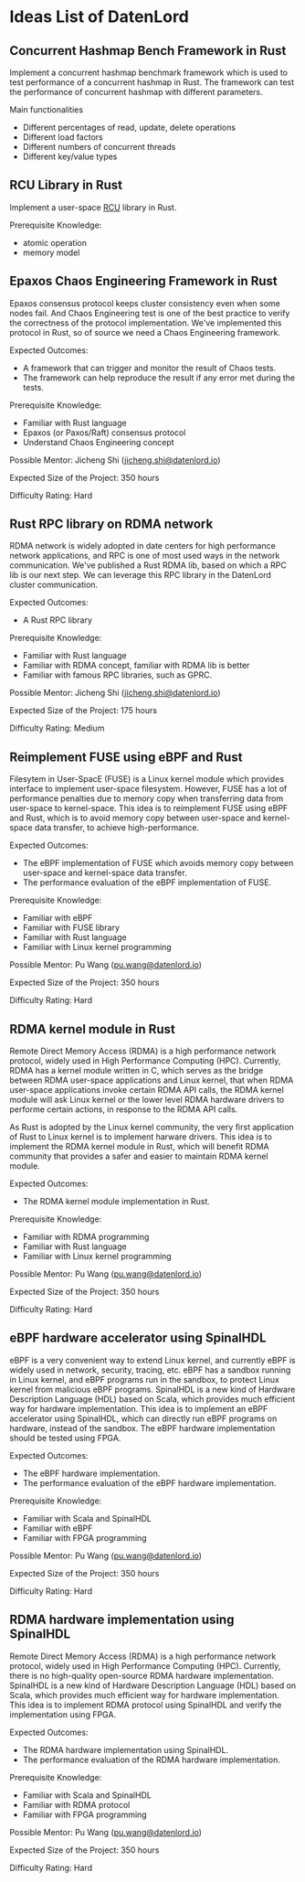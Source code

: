 # Ideas List of DatenLord

## Concurrent Hashmap Bench Framework in Rust
Implement a concurrent hashmap benchmark framework which is used to test performance of a concurrent hashmap in Rust. The framework can test the performance of concurrent hashmap with different parameters.

Main functionalities
- Different percentages of read, update, delete operations
- Different load factors
- Different numbers of concurrent threads
- Different key/value types


## RCU Library in Rust
Implement a user-space [RCU](https://liburcu.org/) library in Rust.

Prerequisite Knowledge:
- atomic operation
- memory model


## Epaxos Chaos Engineering Framework in Rust
Epaxos consensus protocol keeps cluster consistency even when some nodes fail. And Chaos Engineering test is one of the best practice to verify the correctness of the protocol implementation. We've implemented this protocol in Rust, so of source we need a Chaos Engineering framework.

Expected Outcomes:
- A framework that can trigger and monitor the result of Chaos tests.
- The framework can help reproduce the result if any error met during the tests.

Prerequisite Knowledge:
- Familiar with Rust language
- Epaxos (or Paxos/Raft) consensus protocol 
- Understand Chaos Engineering concept

Possible Mentor:
Jicheng Shi (jicheng.shi@datenlord.io)

Expected Size of the Project:
350 hours

Difficulty Rating:
Hard


## Rust RPC library on RDMA network
RDMA network is widely adopted in date centers for high performance network applications, and RPC is one of most used ways in the network communication. We've published a Rust RDMA lib, based on which a RPC lib is our next step. We can leverage this RPC library in the DatenLord cluster communication.

Expected Outcomes:
- A Rust RPC library

Prerequisite Knowledge:
- Familiar with Rust language
- Familiar with RDMA concept, familiar with RDMA lib is better
- Familiar with famous RPC libraries, such as GPRC.

Possible Mentor:
Jicheng Shi (jicheng.shi@datenlord.io)

Expected Size of the Project:
175 hours

Difficulty Rating:
Medium


## Reimplement FUSE using eBPF and Rust
Filesytem in User-SpacE (FUSE) is a Linux kernel module which provides interface to implement user-space filesystem.
However, FUSE has a lot of performance penalties due to memory copy when transferring data from user-space to kernel-space.
This idea is to reimplement FUSE using eBPF and Rust, which is to avoid memory copy between user-space and kernel-space data transfer, to achieve high-performance.

Expected Outcomes:
- The eBPF implementation of FUSE which avoids memory copy between user-space and kernel-space data transfer.
- The performance evaluation of the eBPF implementation of FUSE.

Prerequisite Knowledge:
- Familiar with eBPF
- Familiar with FUSE library
- Familiar with Rust language
- Familiar with Linux kernel programming

Possible Mentor:
Pu Wang (pu.wang@datenlord.io)

Expected Size of the Project:
350 hours

Difficulty Rating:
Hard


## RDMA kernel module in Rust
Remote Direct Memory Access (RDMA) is a high performance network protocol, widely used in High Performance Computing (HPC).
Currently, RDMA has a kernel module written in C, which serves as the bridge between RDMA user-space applications and Linux kernel, that
when RDMA user-space applications invoke certain RDMA API calls, the RDMA kernel module will ask Linux kernel or
the lower level RDMA hardware drivers to performe certain actions, in response to the RDMA API calls.

As Rust is adopted by the Linux kernel community, the very first application of Rust to Linux kernel is to implement harware drivers.
This idea is to implement the RDMA kernel module in Rust, which will benefit RDMA community that provides a safer and easier to maintain RDMA kernel module.

Expected Outcomes:
- The RDMA kernel module implementation in Rust.

Prerequisite Knowledge:
- Familiar with RDMA programming
- Familiar with Rust language
- Familiar with Linux kernel programming

Possible Mentor:
Pu Wang (pu.wang@datenlord.io)

Expected Size of the Project:
350 hours

Difficulty Rating:
Hard


## eBPF hardware accelerator using SpinalHDL
eBPF is a very convenient way to extend Linux kernel, and currently eBPF is widely used in network, security, tracing, etc.
eBPF has a sandbox running in Linux kernel, and eBPF programs run in the sandbox, to protect Linux kernel from malicious eBPF programs.
SpinalHDL is a new kind of Hardware Description Language (HDL) based on Scala, which provides much efficient way for hardware implementation.
This idea is to implement an eBPF accelerator using SpinalHDL, which can directly run eBPF programs on hardware, instead of the sandbox.
The eBPF hardware implementation should be tested using FPGA.

Expected Outcomes:
- The eBPF hardware implementation.
- The performance evaluation of the eBPF hardware implementation.

Prerequisite Knowledge:
- Familiar with Scala and SpinalHDL
- Familiar with eBPF
- Familiar with FPGA programming

Possible Mentor:
Pu Wang (pu.wang@datenlord.io)

Expected Size of the Project:
350 hours

Difficulty Rating:
Hard


## RDMA hardware implementation using SpinalHDL
Remote Direct Memory Access (RDMA) is a high performance network protocol, widely used in High Performance Computing (HPC).
Currently, there is no high-quality open-source RDMA hardware implementation.
SpinalHDL is a new kind of Hardware Description Language (HDL) based on Scala, which provides much efficient way for hardware implementation.
This idea is to implement RDMA protocol using SpinalHDL and verify the implementation using FPGA. 

Expected Outcomes:
- The RDMA hardware implementation using SpinalHDL.
- The performance evaluation of the RDMA hardware implementation.

Prerequisite Knowledge:
- Familiar with Scala and SpinalHDL
- Familiar with RDMA protocol
- Familiar with FPGA programming

Possible Mentor:
Pu Wang (pu.wang@datenlord.io)

Expected Size of the Project:
350 hours

Difficulty Rating:
Hard
